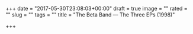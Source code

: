 +++
date = "2017-05-30T23:08:03+00:00"
draft = true
image = ""
rated = ""
slug = ""
tags = ""
title = "The Beta Band — The Three EPs (1998)"

+++
